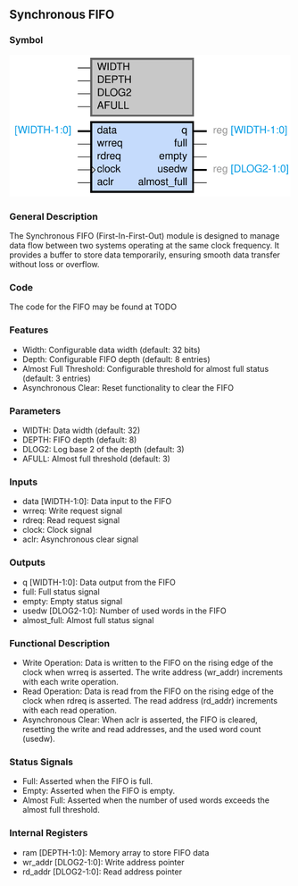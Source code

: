 ## Synchronous FIFO

### Symbol
![Synchronous FIFO symbol!](imgs/sync_fifo-sync_fifo.svg "Synchronous FIFO symbol")


### General Description
The Synchronous FIFO (First-In-First-Out) module is designed to manage data flow between two systems operating at the same clock frequency. It provides a buffer to store data temporarily, ensuring smooth data transfer without loss or overflow.


### Code
The code for the FIFO may be found at TODO

### Features
- Width: Configurable data width (default: 32 bits)
- Depth: Configurable FIFO depth (default: 8 entries)
- Almost Full Threshold: Configurable threshold for almost full status (default: 3 entries)
- Asynchronous Clear: Reset functionality to clear the FIFO

### Parameters
- WIDTH: Data width (default: 32)
- DEPTH: FIFO depth (default: 8)
- DLOG2: Log base 2 of the depth (default: 3)
- AFULL: Almost full threshold (default: 3)

### Inputs
- data [WIDTH-1:0]: Data input to the FIFO
- wrreq: Write request signal
- rdreq: Read request signal
- clock: Clock signal
- aclr: Asynchronous clear signal

### Outputs
- q [WIDTH-1:0]: Data output from the FIFO
- full: Full status signal
- empty: Empty status signal
- usedw [DLOG2-1:0]: Number of used words in the FIFO
- almost_full: Almost full status signal

### Functional Description
- Write Operation: Data is written to the FIFO on the rising edge of the clock when wrreq is asserted. The write address (wr_addr) increments with each write operation.
- Read Operation: Data is read from the FIFO on the rising edge of the clock when rdreq is asserted. The read address (rd_addr) increments with each read operation.
- Asynchronous Clear: When aclr is asserted, the FIFO is cleared, resetting the write and read addresses, and the used word count (usedw).

### Status Signals
- Full: Asserted when the FIFO is full.
- Empty: Asserted when the FIFO is empty.
- Almost Full: Asserted when the number of used words exceeds the almost full threshold.

### Internal Registers
- ram [DEPTH-1:0]: Memory array to store FIFO data
- wr_addr [DLOG2-1:0]: Write address pointer
- rd_addr [DLOG2-1:0]: Read address pointer
